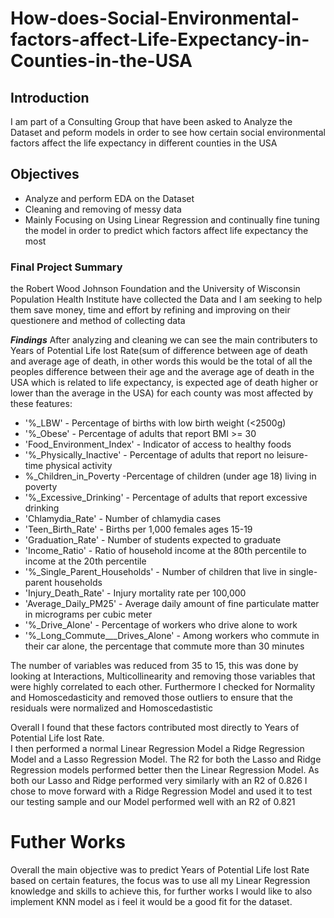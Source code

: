 # How-does-Social-Environmental-factors-affect-Life-Expectancy-in-Counties-in-the-USA
## Introduction
I am part of a Consulting Group that have been asked to Analyze the Dataset and peform models in order to see how certain social environmental factors affect the life expectancy in different counties in the USA

## Objectives
* Analyze and perform EDA on the Dataset
* Cleaning and removing of messy data 
* Mainly Focusing on Using Linear Regression and continually fine tuning the model in order to predict which factors affect life expectancy the most

### Final Project Summary
the Robert Wood Johnson Foundation and the University of Wisconsin Population Health Institute have collected the Data and I am seeking to help them
save money, time and effort by refining and improving on their questionere and method of collecting data

**_Findings_**
After analyzing and cleaning we can see the main contributers to Years of Potential Life lost Rate(sum of difference between age of death and average age of death, in other words this would be the total of all the peoples difference between their age and the average age of death in the USA which is related to life expectancy, is expected age of death higher or lower than the average in the USA) for each county was most affected by these features:

* '%_LBW' - Percentage of births with low birth weight (<2500g)
* '%_Obese' - Percentage of adults that report BMI >= 30
* 'Food_Environment_Index' - Indicator of access to healthy foods 
* '%_Physically_Inactive' - Percentage of adults that report no leisure-time physical activity
*  %_Children_in_Poverty -Percentage of children (under age 18) living in poverty
* '%_Excessive_Drinking' - Percentage of adults that report excessive drinking
*  'Chlamydia_Rate' - Number of chlamydia cases
*  'Teen_Birth_Rate' - Births per 1,000 females ages 15-19
*  'Graduation_Rate' - Number of students expected to graduate
*  'Income_Ratio' - Ratio of household income at the 80th percentile to income at the 20th percentile
*  '%_Single_Parent_Households' - Number of children that live in single-parent households
*  'Injury_Death_Rate' - Injury mortality rate per 100,000
*  'Average_Daily_PM25' - Average daily amount of fine particulate matter in micrograms per cubic meter
*  '%_Drive_Alone' - Percentage of workers who drive alone to work
*  '%_Long_Commute___Drives_Alone' - Among workers who commute in their car alone, the percentage that commute more than 30 minutes

The number of variables was reduced from 35 to 15, this was done by looking at Interactions, Multicollinearity and removing those variables that were highly correlated to each other. Furthermore I checked for Normality and Homoscedasticity and removed those outliers to ensure that the residuals were normalized and Homoscedastistic

Overall I found that these factors contributed most directly to Years of Potential Life lost Rate.
<br>
I then performed a normal Linear Regression Model a Ridge Regression Model and a Lasso Regression Model. The R2 for both the Lasso and Ridge Regression models performed better then the Linear Regression Model. As both our Lasso and Ridge performed very similarly with an R2 of 0.826 I chose to move forward with a Ridge Regression Model and used it to test our testing sample and our Model performed well with an R2 of 0.821

# Futher Works
Overall the main objective was to predict Years of Potential Life lost Rate based on certain features, the focus was to use all my Linear Regression knowledge and skills to achieve this, for further works I would like to also implement KNN model as i feel it would be a good fit for the dataset.
